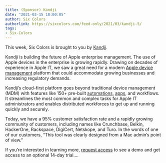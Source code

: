 ```yaml
---
title: (Sponsor) Kandji
date: "2021-03-15 18:00:05"
author: Six Colors
authorlink: https://sixcolors.com/feed-only/2021/03/kandji-5/
tags:
- Six-Colors
---
```

<p>This week, Six Colors is brought to you by <a href="https://www.kandji.io/product?utm_campaign=Six%20Colors&#38;utm_source=Other&#38;utm_medium=Six%20Colors&#38;utm_term=2021-03-15-six-colors">Kandji</a>.</p>
<p>Kandji is building the future of Apple enterprise management. The use of Apple devices in the enterprise is growing rapidly. Drawing on decades of experience in Apple IT, we saw a great need for a modern <a href="https://www.kandji.io/product?utm_campaign=Six%20Colors&#38;utm_source=Other&#38;utm_medium=Six%20Colors&#38;utm_term=2021-03-15-six-colors">Apple device management</a> platform that could accommodate growing businesses and increasing regulatory demands.</p>
<p>Kandji’s cloud-first platform goes beyond traditional device management (MDM) with features like 150+ pre-built <a href="https://www.kandji.io/product?utm_campaign=Six%20Colors&#38;utm_source=Other&#38;utm_medium=Six%20Colors&#38;utm_term=2021-03-15-six-colors#controls">automations</a>, <a href="https://www.kandji.io/product?utm_campaign=Six%20Colors&#38;utm_source=Other&#38;utm_medium=Six%20Colors&#38;utm_term=2021-03-15-six-colors#apps">apps</a>, and workflows. It streamlines the most common and complex tasks for Apple IT administrators and enables distributed workforces to get up and running quickly and securely.</p>
<p>Today, we have a 95% customer satisfaction rate and a rapidly growing community of customers, including names like Crunchbase, Belkin, HackerOne, Rackspace, DigiCert, Netskope, and Turo. In the words of one of our customers, “This tool was clearly designed from a Mac admin’s point of view.”</p>
<p>If you’re interested in learning more, <a href="https://www.kandji.io/start?utm_campaign=Six%20Colors&#38;utm_source=Other&#38;utm_medium=Six%20Colors&#38;utm_term=2021-03-15-six-colors">request access</a> to see a demo and get access to an optional 14-day trial.&#8230;</p>